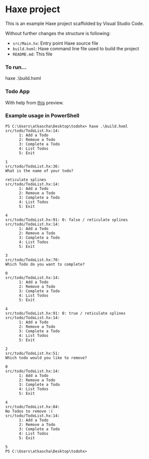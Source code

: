 # Haxe project

This is an example Haxe project scaffolded by Visual Studio Code.

Without further changes the structure is following:

 * `src/Main.hx`: Entry point Haxe source file
 * `build.hxml`: Haxe command line file used to build the project
 * `README.md`: This file


### To run...

haxe .\build.hxml

### Todo App

With help from [this](http://www.unexpected-vortices.com/haxe/brief-tutorial.html) preview.

### Example usage in PowerShell

```PS
PS C:\Users\atkascha\Desktop\todohx> haxe .\build.hxml
src/todo/TodoList.hx:14:
      1: Add a Todo
      2: Remove a Todo
      3: Complete a Todo
      4: List Todos
      5: Exit

1
src/todo/TodoList.hx:36:
What is the name of your todo?

reticulate splines
src/todo/TodoList.hx:14:
      1: Add a Todo
      2: Remove a Todo
      3: Complete a Todo
      4: List Todos
      5: Exit

4
src/todo/TodoList.hx:91: 0: false / reticulate splines
src/todo/TodoList.hx:14:
      1: Add a Todo
      2: Remove a Todo
      3: Complete a Todo
      4: List Todos
      5: Exit

3
src/todo/TodoList.hx:70:
Which Todo do you want to complete?

0
src/todo/TodoList.hx:14:
      1: Add a Todo
      2: Remove a Todo
      3: Complete a Todo
      4: List Todos
      5: Exit

4
src/todo/TodoList.hx:91: 0: true / reticulate splines
src/todo/TodoList.hx:14:
      1: Add a Todo
      2: Remove a Todo
      3: Complete a Todo
      4: List Todos
      5: Exit

2
src/todo/TodoList.hx:51:
Which todo would you like to remove?

0
src/todo/TodoList.hx:14:
      1: Add a Todo
      2: Remove a Todo
      3: Complete a Todo
      4: List Todos
      5: Exit

4
src/todo/TodoList.hx:84:
No Todos to remove :(
src/todo/TodoList.hx:14:
      1: Add a Todo
      2: Remove a Todo
      3: Complete a Todo
      4: List Todos
      5: Exit

5
PS C:\Users\atkascha\Desktop\todohx>
```